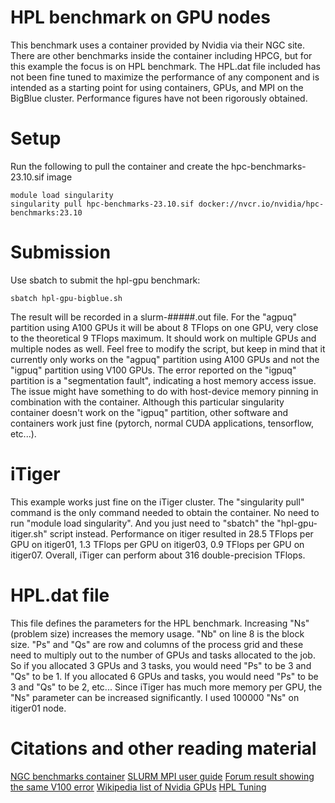 # HPL benchmark on GPU nodes
This benchmark uses a container provided by Nvidia via their NGC site. There are other benchmarks inside the container including HPCG, but for this example the focus is on HPL benchmark. The HPL.dat file included has not been fine tuned to maximize the performance of any component and is intended as a starting point for using containers, GPUs, and MPI on the BigBlue cluster. Performance figures have not been rigorously obtained.

# Setup
Run the following to pull the container and create the hpc-benchmarks-23.10.sif image
```
module load singularity
singularity pull hpc-benchmarks-23.10.sif docker://nvcr.io/nvidia/hpc-benchmarks:23.10
```

# Submission
Use sbatch to submit the hpl-gpu benchmark:
```
sbatch hpl-gpu-bigblue.sh 
```

The result will be recorded in a slurm-#####.out file. For the "agpuq" partition using A100 GPUs it will be about 8 TFlops on one GPU, very close to the theoretical 9 TFlops maximum. It should work on multiple GPUs and multiple nodes as well. Feel free to modify the script, but keep in mind that it currently only works on the "agpuq" partition using A100 GPUs and not the "igpuq" partition using V100 GPUs. The error reported on the "igpuq" partition is a "segmentation fault", indicating a host memory access issue. The issue might have something to do with host-device memory pinning in combination with the container. Although this particular singularity container doesn't work on the "igpuq" partition, other software and containers work just fine (pytorch, normal CUDA applications, tensorflow, etc...). 

# iTiger
This example works just fine on the iTiger cluster. The "singularity pull" command is the only command needed to obtain the container. No need to run "module load singularity". And you just need to "sbatch" the "hpl-gpu-itiger.sh" script instead. Performance on itiger resulted in 28.5 TFlops per GPU on itiger01, 1.3 TFlops per GPU on itiger03, 0.9 TFlops per GPU on itiger07. Overall, iTiger can perform about 316 double-precision TFlops.

# HPL.dat file
This file defines the parameters for the HPL benchmark. Increasing "Ns" (problem size) increases the memory usage. "Nb" on line 8 is the block size. "Ps" and "Qs" are row and columns of the process grid and these need to multiply out to the number of GPUs and tasks allocated to the job. So if you allocated 3 GPUs and 3 tasks, you would need "Ps" to be 3 and "Qs" to be 1. If you allocated 6 GPUs and tasks, you would need "Ps" to be 3 and "Qs" to be 2, etc... Since iTiger has much more memory per GPU, the "Ns" parameter can be increased significantly. I used 100000 "Ns" on itiger01 node.

# Citations and other reading material
[NGC benchmarks container](https://catalog.ngc.nvidia.com/orgs/nvidia/containers/hpc-benchmarks)
[SLURM MPI user guide](https://slurm.schedmd.com/mpi_guide.html)
[Forum result showing the same V100 error](https://forums.developer.nvidia.com/t/run-hpc-benchmark23-10-hpl-with-v100gpu/273967)
[Wikipedia list of Nvidia GPUs](https://en.wikipedia.org/wiki/List_of_Nvidia_graphics_processing_units#Data_center_GPUs)
[HPL Tuning](https://www.netlib.org/benchmark/hpl/tuning.html)

